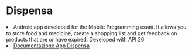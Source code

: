 # Dispensa
<li>Android app developed for the Mobile Programming exam. It allows you to store food and medicine, create a shopping list and get feedback on products that are or have expired. Developed with API 26</li>
<li><a href="https://docs.google.com/presentation/d/1TNNprFAHo8kPJL_yosRa2WMXHnIu0wz0x2MVXjYt55o/edit?usp=sharing">Documentazione App Dispensa</a> 
</li>
